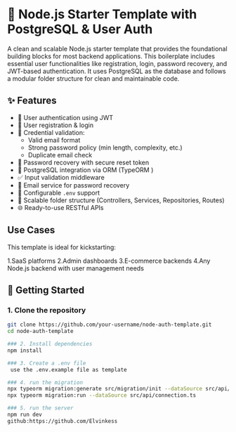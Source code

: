# 🧱 Node.js Starter Template with PostgreSQL & User Auth

A clean and scalable Node.js starter template that provides the foundational building blocks for most backend applications. This boilerplate includes essential user functionalities like registration, login, password recovery, and JWT-based authentication. It uses PostgreSQL as the database and follows a modular folder structure for clean and maintainable code.


## ✨ Features

- 🔐 User authentication using JWT
- 📝 User registration & login
- 🧪 Credential validation:
  - Valid email format
  - Strong password policy (min length, complexity, etc.)
  - Duplicate email check
- 🔑 Password recovery with secure reset token
- 🧮 PostgreSQL integration via ORM (TypeORM )
- ✅ Input validation middleware
- 📨 Email service for password recovery
- 🔧 Configurable `.env` support
- 📁 Scalable folder structure (Controllers, Services, Repositories, Routes)
- 🌐 Ready-to-use RESTful APIs


## Use Cases
This template is ideal for kickstarting:

1.SaaS platforms
2.Admin dashboards
3.E-commerce backends
4.Any Node.js backend with user management needs

## 🚀 Getting Started

### 1. Clone the repository
```bash
git clone https://github.com/your-username/node-auth-template.git
cd node-auth-template

### 2. Install dependencies
npm install

### 3. Create a .env file
 use the .env.example file as template

### 4. run the migration
npx typeorm migration:generate src/migration/init --dataSource src/api/connection.ts
npx typeorm migration:run --dataSource src/api/connection.ts

### 5. run the server
npm run dev
github:https://github.com/Elvinkess



